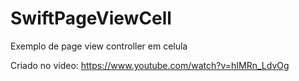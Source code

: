 # SwiftPageViewCell
Exemplo de page view controller em celula

Criado no vídeo:
https://www.youtube.com/watch?v=hIMRn_LdvOg
